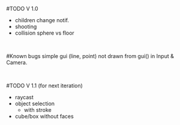 #TODO V 1.0
- children change notif.
- shooting
- collision sphere vs floor

<br>

#Known bugs
simple gui (line, point) not drawn from gui() in Input & Camera.

<br>

#TODO V 1.1 (for next iteration)
- raycast
- object selection
	- with stroke
- cube/box without faces